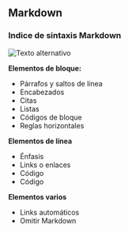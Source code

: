 ## Markdown
### Indice de sintaxis Markdown
![Texto alternativo](logo/imagen.jpg)

**Elementos de bloque:**
- Párrafos y saltos de línea
- Encabezados
- Citas
- Listas
- Códigos de bloque
- Reglas horizontales

**Elementos de línea**
- Énfasis
- Links o enlaces
- Código
- Código

**Elementos varios**
- Links automáticos
- Omitir Markdown
